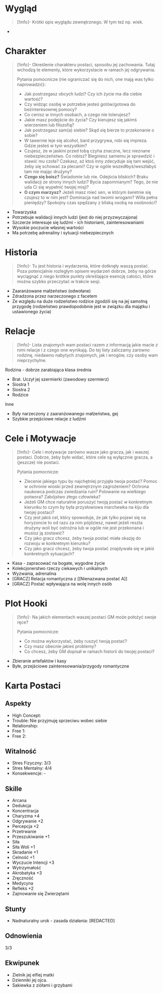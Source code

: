 # Wygląd

>[!info]-
>Krótki opis wyglądu zewnętrznego. W tym też np. wiek.

- 
# Charakter

>[!info]-
>Określenie charakteru postaci, sposobu jej zachowania. Tutaj wchodzą te elementy, które wykorzystacie w ramach jej odgrywania. 
>
>Pytania pomocnicze (nie ograniczać się do nich, one mają was tylko naprowadzić):
>- Jak postrzegasz obcych ludzi? Czy ich życie ma dla ciebie wartość? 
>- Czy widząc osobę w potrzebie jesteś gotów/gotowa do bezinteresownej pomocy?
>- Co cenisz w innych osobach, a czego nie tolerujesz?
>- Jakie masz podejście do życia? Czy kierujesz się jakimś wierzeniem lub filozofią?
>- Jak postrzegasz sam(a) siebie? Skąd się bierze to przekonanie o sobie?
>- W tawernie leje się alcohol, bard przygrywa, robi się impreza. Gdzie jesteś w tym wszystkim?
>- Czujesz, że w jaskini przed tobą czyha znaczne, lecz nieznane niebezpieczeństwo. Co robisz? Biegniesz samemu je sprawdzić i stawić mu czoła? Czekasz, aż ktoś inny zdecyduje się tam wejść, żeby się schować za plecami? Czy w ogóle wszedłbyś/weszłabyś tam nie mając drużyny?
>- **Czego się boisz?** Świadomie lub nie. Odejścia bliskich? Braku walidacji ze strony innych ludzi? Bycia zapomnianym? Tego, że nie uda Ci się wypełnić twojej misji?
>- **O czym marzysz?** Jeżeli masz mieć sen, w którym świetnie się czujesz to w nim jest? Dominacja nad twoimi wrogami? Willa pełna pieniędzy? Spokojny czas spędzany z bliską osobą na osobności? 

- Towarzyska
- Potrzebuje walidacji innych ludzi (jest do niej przyzwyczajona)
- Szczerze interesuje się ludźmi - ich historiami, zainteresowaniami
- Wysokie poczucie własnej wartości
- Ma potrzebę adrenaliny i sytuacji niebezpiecznych
# Historia

>[!info]-
>Tu jest historia i wydarzenia, które dotknęły waszą postać. Poza potencjalnie rozległym opisem wydarzeń dobrze, żeby na górze wyciągnąć z niego krótkie punkty określające esencję całości, które można szybko przeczytać w trakcie sesji.

- Zaaranżowane małżeństwo (odwołane)
- Zdradzona przez narzeczonego z facetem
- Ze względu na duże rodzeństwo rodzice zgodzili się na jej samotną przygodę (rodzeństwo prawdopodobnie jest w związku dla majątku i ustawionego życia) 
# Relacje

>[!info]-
>Lista znajomych wam postaci razem z informacją jakie macie z nimi relacje i z czego one wynikają. Do tej listy zaliczamy zarówno rodzinę, niedawno nabytych znajomych, jak i wrogów, czy osoby wam nieprzychylne.

Rodzina - dobrze zarabiająca klasa średnia
- Brat. Uczył jej szermierki (zawodowy szermierz)
- Siostra 1
- Siostra 2
- Rodzice

Inne
- Były narzeczony z zaaranżowanego małżeństwa, gej
- Szybkie przejściowe relacje z ludźmi
# Cele i Motywacje

>[!info]-
>Cele i motywacje zarówno wasze jako gracza, jak i waszej postaci. Dobrze, żeby było widać, które cele są wyłącznie gracza, a (jeszcze) nie postaci.
>
>Pytania pomocnicze:
>- Zlecenie jakiego typu by najchętniej przyjęła twoja postać? Pomoc w ochronie wioski przed zewnętrznym zagrożeniem? Ochrona naukowca podczas zwiedzania ruin? Polowanie na wielkiego potwora? Zabójstwo złego człowieka? 
>- Jeżeli GM chce naturalnie poruszyć twoją postać w konkretnym kierunku to czym by była przysłowiowa marchewka na kiju dla twojej postaci?
>- Czy jest jakiś cel, który spowoduje, że jak tylko pojawi się na horyzoncie to od razu za nim pójdziesz, nawet jeżeli reszta drużyny woli być ostrożna lub w ogóle nie jest przekonana i musisz ją zostawić? 
>- Czy jako gracz chcesz, żeby twoja postać miała okazję do rozwoju w konkretnym kierunku?
>- Czy jako gracz chcesz, żeby twoja postać znajdywała się w jakiś konkretnych sytuacjach?

- Kasa - zapracować na bogate, wygodne życie
- Kolekcjonerstwo rzeczy ciekawych i unikalnych 
- Wyzwania, adrenalina
- \[GRACZ\] Relacja romantyczna z [[Nienazwana postać A]]
- \[GRACZ\] Postać wpływająca na wolę innych osób

# Plot Hooki

>[!info]-
>Na jakich elementach waszej postaci GM może położyć swoje ręce? 
>
>Pytania pomocnicze:
>- Co można wykorzystać, żeby ruszyć twoją postać? 
>- Czy masz obecnie jakieś problemy?
>- Co chcesz, żeby GM dopisał w ramach historii do twojej postaci?

- Zbieranie artefaktów i kasy
- Byłe, przejściowe zainteresowania/przygody romantyczne

# Karta Postaci

## Aspekty
- High Concept: 
- Trouble: Nie przyjmuję sprzeciwu wobec siebie
- Relationship: 
- Free 1: 
- Free 2: 
## Witalność
- Stres Fizyczny: 3/3
- Stres Mentalny: 4/4
- Konsekwencje: -
## Skille
- Arcana
- Dedukcja 
- Koncentracja 
- Charyzma +4
- Odgrywanie +2
- Percepcja +2
- Przetrwanie 
- Przeszukiwanie +1
- Siła
- Siła Woli +1
- Skradanie +1
- Celność +1
- Wyczucie Intencji +3
- Wytrzymałość
- Akrobatyka +3
- Zręczność
- Medycyna 
- Refleks +2
- Zajmowanie się Zwierzętami
## Stunty
- Nadnaturalny urok - zasada działania: \[REDACTED\]

## Odnowienia
3/3
## Ekwipunek 
- Zielnik jej elfiej matki
- Dzienniki jej ojca.
- Sakiewka z ziółami i grzybami